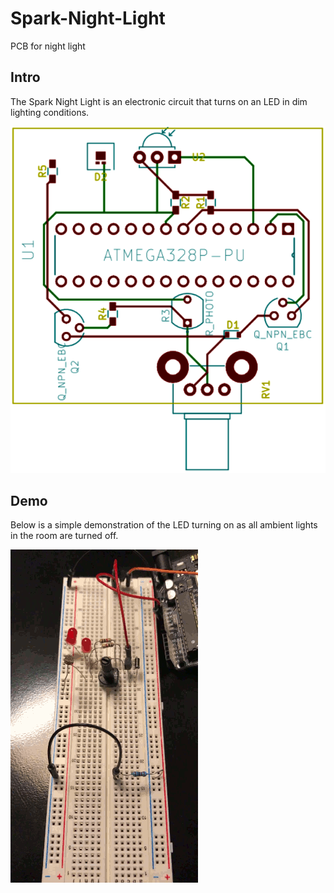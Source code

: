 # Spark-Night-Light
PCB for night light

## Intro

The Spark Night Light is an electronic circuit that turns on an LED in dim lighting conditions.

![Spark-Night-Light](./images/Spark-board-front.png "PCB")


## Demo

Below is a simple demonstration of the LED turning on as all ambient lights in the room are turned off.

![Animation](./images/spark-breadboard.gif?raw=true "Breadboard Demo")

